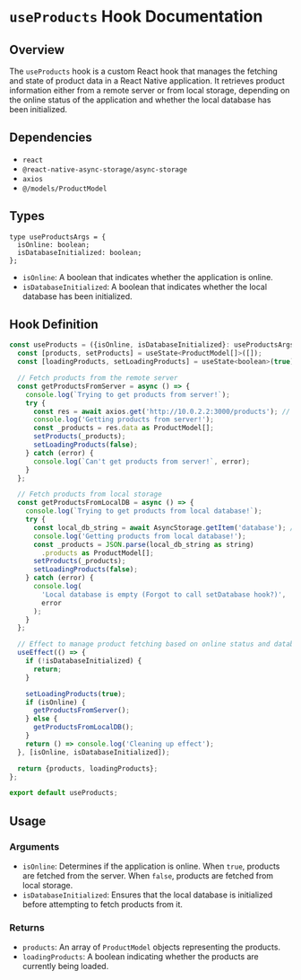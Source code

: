 # `useProducts` Hook Documentation

## Overview

The `useProducts` hook is a custom React hook that manages the fetching and state of product data in a React Native application. It retrieves product information either from a remote server or from local storage, depending on the online status of the application and whether the local database has been initialized.

## Dependencies

- `react`
- `@react-native-async-storage/async-storage`
- `axios`
- `@/models/ProductModel`

## Types

```tsx
type useProductsArgs = {
  isOnline: boolean;
  isDatabaseInitialized: boolean;
};
```

- `isOnline`: A boolean that indicates whether the application is online.
- `isDatabaseInitialized`: A boolean that indicates whether the local database has been initialized.

## Hook Definition

```js
const useProducts = ({isOnline, isDatabaseInitialized}: useProductsArgs) => {
  const [products, setProducts] = useState<ProductModel[]>([]);
  const [loadingProducts, setLoadingProducts] = useState<boolean>(true);

  // Fetch products from the remote server
  const getProductsFromServer = async () => {
    console.log(`Trying to get products from server!`);
    try {
      const res = await axios.get('http://10.0.2.2:3000/products'); // Special alias to the host loopback interface
      console.log('Getting products from server!');
      const _products = res.data as ProductModel[];
      setProducts(_products);
      setLoadingProducts(false);
    } catch (error) {
      console.log(`Can't get products from server!`, error);
    }
  };

  // Fetch products from local storage
  const getProductsFromLocalDB = async () => {
    console.log(`Trying to get products from local database!`);
    try {
      const local_db_string = await AsyncStorage.getItem('database'); // if products exist in local storage then simply get them
      console.log('Getting products from local database!');
      const _products = JSON.parse(local_db_string as string)
        .products as ProductModel[];
      setProducts(_products);
      setLoadingProducts(false);
    } catch (error) {
      console.log(
        'Local database is empty (Forgot to call setDatabase hook?)',
        error
      );
    }
  };

  // Effect to manage product fetching based on online status and database initialization
  useEffect(() => {
    if (!isDatabaseInitialized) {
      return;
    }

    setLoadingProducts(true);
    if (isOnline) {
      getProductsFromServer();
    } else {
      getProductsFromLocalDB();
    }
    return () => console.log('Cleaning up effect');
  }, [isOnline, isDatabaseInitialized]);

  return {products, loadingProducts};
};

export default useProducts;
```

## Usage

### Arguments

- `isOnline`: Determines if the application is online. When `true`, products are fetched from the server. When `false`, products are fetched from local storage.
- `isDatabaseInitialized`: Ensures that the local database is initialized before attempting to fetch products from it.

### Returns

- `products`: An array of `ProductModel` objects representing the products.
- `loadingProducts`: A boolean indicating whether the products are currently being loaded.
